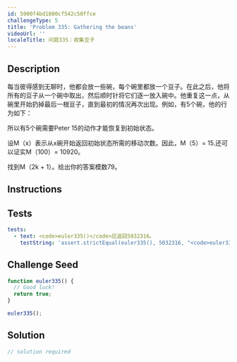 ```yaml
---
id: 5900f4bd1000cf542c50ffce
challengeType: 5
title: 'Problem 335: Gathering the beans'
videoUrl: ''
localeTitle: 问题335：收集豆子
---
```


## Description
<section id="description">每当彼得感到无聊时，他都会放一些碗，每个碗里都放一个豆子。在此之后，他将所有的豆子从一个碗中取出，然后顺时针将它们逐一放入碗中。他重复这一点，从碗里开始扔掉最后一根豆子，直到最初的情况再次出现。例如，有5个碗，他的行为如下： <p>所以有5个碗需要Peter 15的动作才能恢复到初始状态。 </p><p>设M（x）表示从x碗开始返回初始状态所需的移动次数。因此，M（5）= 15.还可以证实M（100）= 10920。 </p><p>找到M（2k + 1）。给出你的答案模数79。 </p></section>

## Instructions
<section id="instructions">
</section>

## Tests
<section id='tests'>

```yml
tests:
  - text: <code>euler335()</code>应返回5032316。
    testString: 'assert.strictEqual(euler335(), 5032316, "<code>euler335()</code> should return 5032316.");'

```

</section>

## Challenge Seed
<section id='challengeSeed'>

<div id='js-seed'>

```js
function euler335() {
  // Good luck!
  return true;
}

euler335();

```

</div>



</section>

## Solution
<section id='solution'>

```js
// solution required
```
</section>
